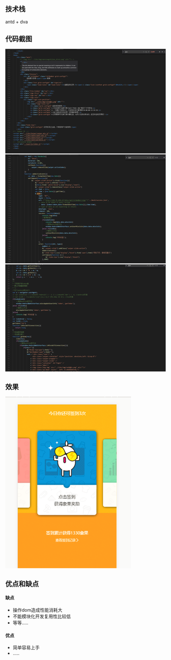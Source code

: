 ## 技术栈

antd + dva

## 代码截图

![image](./1.png)
![image](./5.png)
![image](./6.png)

## 效果

![image](./2.png)

## 优点和缺点

#### 缺点
- 操作dom造成性能消耗大
- 不能模块化开发复用性比较低
- 等等.....
#### 优点
- 简单容易上手
- .....